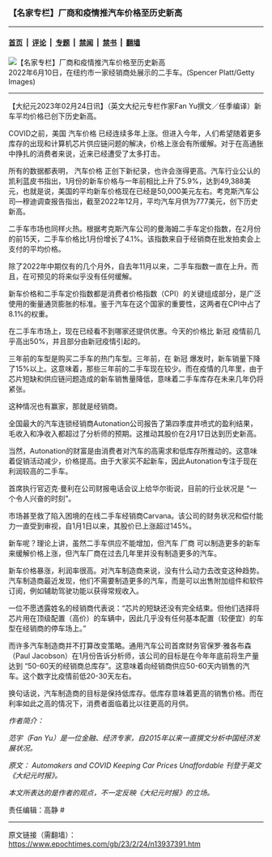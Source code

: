### 【名家专栏】厂商和疫情推汽车价格至历史新高

---

#### [首页](../../../..?n13937391) &nbsp;|&nbsp; [评论](../../../../../epoch-comment?n13937391) &nbsp;|&nbsp; [专题](../../../../../epoch-special?n13937391) &nbsp;|&nbsp; [禁闻](../../../../../epoch-news?n13937391) &nbsp;|&nbsp; [禁书](../../../../../books?n13937391) &nbsp;|&nbsp; [翻墙](https://github.com/gfw-breaker/nogfw/blob/master/README.md?n13937391)


<div><img alt="【名家专栏】厂商和疫情推汽车价格至历史新高" class="attachment-djy_600_400 size-djy_600_400 wp-post-image" src="https://i.epochtimes.com/assets/uploads/2023/02/id13937395-car-dealer-700x420-600x400.jpg"/>
<div class="caption">
 2022年6月10日，在纽约市一家经销商处展示的二手车。(Spencer Platt/Getty Images)
</div></div><hr/><div class="post_content" id="artbody" itemprop="articleBody">
 <!-- article content begin -->
 <p>
  【大纪元2023年02月24日讯】（英文大纪元专栏作家Fan Yu撰文／任季编译）新车平均价格已创下历史新高。
 </p>
 <p>
  COVID之前，美国
  <ok href="https://www.epochtimes.com/gb/tag/%E6%B1%BD%E8%BD%A6%E4%BB%B7%E6%A0%BC.html">
   汽车价格
  </ok>
  已经连续多年上涨。但进入今年，人们希望随着更多库存的出现和计算机芯片供应链问题的解决，价格上涨会有所缓解。对于在高通胀中挣扎的消费者来说，近来已经遭受了太多打击。
 </p>
 <p>
  所有的数据都表明，
  <ok href="https://www.epochtimes.com/gb/tag/%E6%B1%BD%E8%BD%A6%E4%BB%B7%E6%A0%BC.html">
   汽车价格
  </ok>
  正创下新纪录，也许会涨得更高。汽车行业公认的凯利蓝皮书指出，1月份的新车价格与一年前相比上升了5.9%，达到49,388美元，也就是说，美国的平均新车价格现在已经是50,000美元左右。考克斯汽车公司—穆迪调查报告指出，截至2022年12月，平均汽车月供为777美元，创下历史新高。
 </p>
 <p>
  二手车市场也同样火热。根据考克斯汽车公司的曼海姆二手车定价指数，在2月份的前15天，二手车价格比1月份增长了4.1%。该指数来自于经销商在批发拍卖会上支付的平均价格。
 </p>
 <p>
  除了2022年中期仅有的几个月外，自去年11月以来，二手车指数一直在上升。而且，在可预见的将来似乎没有任何缓解。
 </p>
 <p>
  新车价格和二手车定价指数都是消费者价格指数（CPI）的关键组成部分，是广泛使用的衡量通货膨胀的标准。鉴于汽车在这个国家的重要性，这两者在CPI中占了8.1%的权重。
 </p>
 <p>
  在二手车市场上，现在已经看不到哪家还提供优惠。今天的价格比
  <ok href="https://www.epochtimes.com/gb/tag/%E6%96%B0%E5%86%A0.html">
   新冠
  </ok>
  疫情前几乎高出50%，并且部分由新冠疫情引起的。
 </p>
 <p>
  三年前的车型是购买二手车的热门车型。三年前，在
  <ok href="https://www.epochtimes.com/gb/tag/%E6%96%B0%E5%86%A0.html">
   新冠
  </ok>
  爆发时，新车销量下降了15%以上。这意味着，那些三年前的二手车现在较少。而在疫情的几年里，由于芯片短缺和供应链问题造成的新车销售量降低，意味着二手车库存在未来几年仍将紧张。
 </p>
 <p>
  这种情况也有赢家，那就是经销商。
 </p>
 <p>
  全国最大的汽车连锁经销商Autonation公司报告了第四季度井喷式的盈利结果，毛收入和净收入都超过了分析师的预期。这推动其股价在2月17日达到历史新高。
 </p>
 <p>
  当然，Autonation的财富是由消费者对汽车的高需求和低库存所推动的。这意味着促销活动减少，价格提高。由于大家买不起新车，因此Autonation专注于现在利润较高的二手车。
 </p>
 <p>
  首席执行官迈克‧曼利在公司财报电话会议上给华尔街说，目前的行业状况是 “一个令人兴奋的时刻”。
 </p>
 <p>
  市场甚至救了陷入困境的在线二手车经销商Carvana。该公司的财务状况和偿付能力一直受到审视，自1月1日以来，其股价已上涨超过145%。
 </p>
 <p>
  新车呢？理论上讲，虽然二手车供应不能增加，但汽车
  <ok href="https://www.epochtimes.com/gb/tag/%E5%8E%82%E5%95%86.html">
   厂商
  </ok>
  可以制造更多的新车来缓解价格上涨，但汽车厂商在过去几年里并没有制造更多的汽车。
 </p>
 <p>
  新车价格暴涨，利润率很高。对汽车制造商来说，没有什么动力去改变这种趋势。汽车制造商最近发现，他们不需要制造更多的汽车，而是可以出售附加组件和软件订阅，例如辅助驾驶功能以获得常规收入。
 </p>
 <p>
  一位不愿透露姓名的经销商代表说：“芯片的短缺还没有完全结束。但他们选择将芯片用在顶级配置（高价）的车辆中，因此几乎没有任何基本配置（较便宜）的车型在经销商的停车场上。”
 </p>
 <p>
  而许多汽车制造商并不打算改变策略。通用汽车公司首席财务官保罗‧雅各布森（Paul Jacobson）在1月份告诉分析师，该公司的目标是在今年年底前将生产量达到 “50-60天的经销商总库存”。这意味着向经销商供应50-60天内销售的汽车。这个数字比疫情前低20-30天左右。
 </p>
 <p>
  换句话说，汽车制造商的目标是保持低库存。低库存意味着更高的销售价格。而在利率如此之高的情况下，消费者面临着比以往更高的月供。
 </p>
 <p>
  <em>
   作者简介：
  </em>
 </p>
 <p>
  <em>
   范宇（Fan Yu）是一位金融、经济专家，自2015年以来一直撰文分析中国经济发展状况。
  </em>
 </p>
 <p>
  <em>
   原文：
   <ok href="https://www.theepochtimes.com/automakers-and-covid-keeping-car-prices-unaffordable_5067863.html">
    Automakers and COVID Keeping Car Prices Unaffordable
   </ok>
   刊登于英文《大纪元时报》。
  </em>
 </p>
 <p>
  <em>
   本文所表达的是作者的观点，不一定反映《大纪元时报》的立场。
  </em>
 </p>
 <p>
  责任编辑：高静 #
 </p>
 <!-- article content end -->
 <div id="below_article_ad">
 </div>
</div>


---

原文链接（需翻墙）：https://www.epochtimes.com/gb/23/2/24/n13937391.htm
